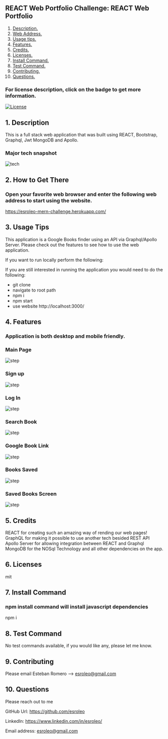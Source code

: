 ## REACT Web Portfolio Challenge: REACT Web Portfolio

1. [ Description. ](#desc)
2. [ Web Address. ](#web-address)
3. [ Usage tips. ](#usage)
4. [ Features. ](#features)
5. [ Credits. ](#credits)
6. [ Licenses. ](#licenses)
7. [ Install Command. ](#commandInstall)
8. [ Test Command. ](#commandTest)
9. [ Contributing. ](#contributing)
9. [ Questions. ](#questions)

### For license description, click on the badge to get more information.
[![License](https://img.shields.io/badge/License-MIT%20-blue.svg)](https://opensource.org/licenses/mit)

<a name="desc"></a>
## 1. Description

This is a full stack web application that was built using REACT, Bootstrap, Graphql, Jwt MongoDB and Apollo.

### Major tech snapshot

![tech](assets/images/tech-used.JPG?raw=true "code-used.JPG")

<a name="web-address"></a>
## 2. How to Get There

### Open your favorite web browser and enter the following web address to start using the website.

https://esroleo-mern-challenge.herokuapp.com/


<a name="usage"></a>
## 3. Usage Tips

This application is a Google Books finder using an API via Graphql/Apollo Server. Please check out the features to see how to use the web application.

If you want to run locally perform the following:

If you are still interested in running the application you would need to do the following:
* git clone
* navigate to root path
* npm i
* npm start
* use website http://localhost:3000/

<a name="features"></a>
## 4. Features

### Application is both desktop and mobile friendly.

### Main Page

![step](assets/images/landing-page.JPG?raw=true "landing-page.JPG")


### Sign up

![step](assets/images/sign-in-page.JPG?raw=true "sign-in-page.JPG")

### Log In

![step](assets/images/log-in-page.JPG?raw=true "log-in-page.JPG")


### Search Book

![step](assets/images/search-book.JPG?raw=true "search-book.JPG")


### Google Book Link 

![step](assets/images/google-book-link.JPG?raw=true "google-book-link.JPG")


### Books Saved

![step](assets/images/books-saved.JPG?raw=true "books-saved.JPG")

### Saved Books Screen

![step](assets/images/saved-books-screen.JPG?raw=true "saved-books-screen.JPG")


<a name="credits"></a>
## 5. Credits

REACT for creating such an amazing way of rending our web pages!
GraphQL for making it possible to use another tech besided REST API
Apollo Server for allowing integration between REACT and Graphql
MongoDB for the NOSql Technology and all other dependencies on the app.

<a name="licenses"></a>
## 6. Licenses

mit

<a name="commandInstall"></a>
## 7. Install Command

### npm install command will install javascript dependencies

npm i

<a name="commandTest"></a>
## 8. Test Command

No test commands available, if you would like any, please let me know.

<a name="contributing"></a>
## 9. Contributing

Please email Esteban Romero --> esroleo@gmail.com

<a name="questions"></a>
## 10. Questions

Please reach out to me

GitHub Url: https://github.com/esroleo

LinkedIn: https://www.linkedin.com/in/esroleo/

Email address: esroleo@gmail.com
